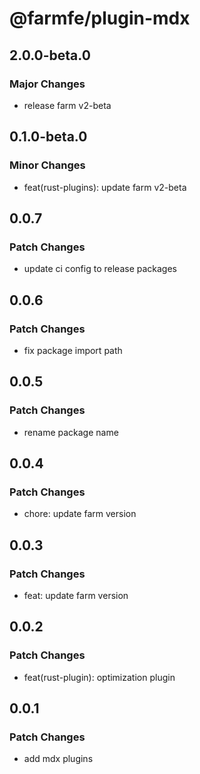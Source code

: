# @farmfe/plugin-mdx

## 2.0.0-beta.0

### Major Changes

- release farm v2-beta

## 0.1.0-beta.0

### Minor Changes

- feat(rust-plugins): update farm v2-beta

## 0.0.7

### Patch Changes

- update ci config to release packages

## 0.0.6

### Patch Changes

- fix package import path

## 0.0.5

### Patch Changes

- rename package name

## 0.0.4

### Patch Changes

- chore: update farm version

## 0.0.3

### Patch Changes

- feat: update farm version

## 0.0.2

### Patch Changes

- feat(rust-plugin): optimization plugin

## 0.0.1

### Patch Changes

- add mdx plugins
